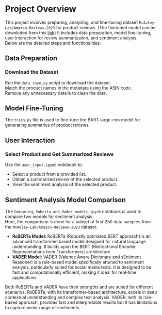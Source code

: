 # Project Overview

This project involves preparing, analyzing, and fine-tuning dataset `McAuley-Lab/Amazon-Reviews-2023` for product reviews. (The finetuned model can be downloded from this [link](https://drive.google.com/drive/folders/1SQZ1QVrkETCadQtaSjWafvBbBTXoQI6j?usp=sharing)) 
It includes data preparation, model fine-tuning, user interaction for review summarization, and sentiment analysis.  
Below are the detailed steps and functionalities:

## Data Preparation

### Download the Dataset

Run the `data_save.py` script to download the dataset.<br>
Match the product names in the metadata using the ASIN code.<br>
Remove any unnecessary details to clean the data.

## Model Fine-Tuning

The `train.py` file is used to fine-tune the BART-large-cnn model for generating summaries of product reviews.

## User Interaction

### Select Product and Get Summarized Reviews

Use the `user_input.ipynb` notebook to:  
- Select a product from a provided list.  
- Obtain a summarized review of the selected product.  
- View the sentiment analysis of the selected product.

## Sentiment Analysis Model Comparison

The `Comapring_Roberta_and_Vader_models.ipynb` notebook is used to compare two models for sentiment analysis:<br>
Here, the comparison is done for a subset of first 250 data samples from the `McAuley-Lab/Amazon-Reviews-2023` dataset.

- **RoBERTa Model:** RoBERTa (Robustly optimized BERT approach) is an advanced transformer-based model designed for natural language understanding. It builds upon the BERT (Bidirectional Encoder Representations from Transformers) architecture
- **VADER Model:** VADER (Valence Aware Dictionary and sEntiment Reasoner) is a rule-based model specifically attuned to sentiment analysis, particularly suited for social media texts. It is designed to be fast and computationally efficient, making it ideal for real-time applications

Both RoBERTa and VADER have their strengths and are suited for different scenarios. RoBERTa, with its transformer-based architecture, excels in deep contextual understanding and complex text analysis. VADER, with its rule-based approach, provides fast and interpretable results but it has limitations to capture wider range of sentiments. 
